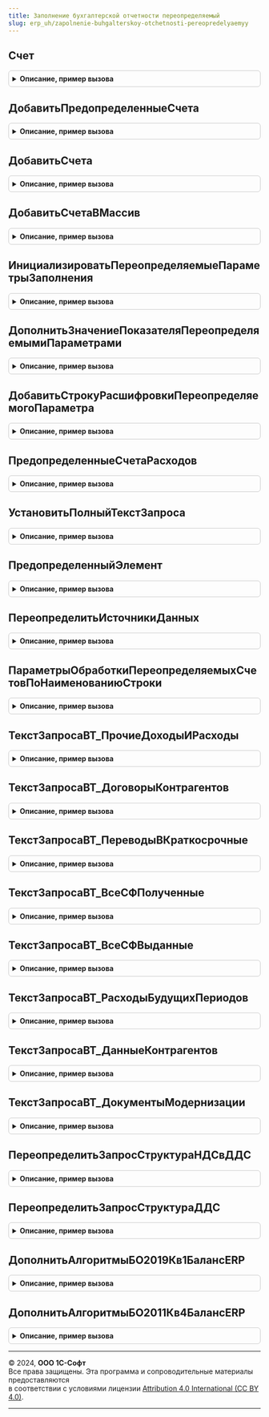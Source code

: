 ```yaml
---
title: Заполнение бухгалтерской отчетности переопределяемый
slug: erp_uh/zapolnenie-buhgalterskoy-otchetnosti-pereopredelyaemyy
---
```



## Счет
<details style="margin: 1em 0; padding: 0.5em; border: 1px solid #ccc; border-radius: 6px;">

<summary style="font-weight: bold; cursor: pointer;">Описание, пример вызова</summary>

```bsl

// Переопределяет идентичную функцию в общем модуле "ЗаполнениеБухгалтерскойОтчетностиИтоги":
//	описывает счета, отсутствующие в ней, однако использующуюся в текущей конфигурации.
//
//	Параметры:
//		УсловныйКодСчета - Строка - код счета, как правило соответствуют коду счета из плана счетов для соответствующего счета.
//
//	Возвращаемое значение:
//		ПланСчетовСсылка.Хозрасчетный - ссылка на счет бухгалтерского учета, соотвутствующий переданному условному коду.
//			В случае отсутствия соответствия - возвращает пустую ссылку.
//
Функция Счет(УсловныйКодСчета) Экспорт
```

Пример вызова
```bsl
Результат = ЗаполнениеБухгалтерскойОтчетностиПереопределяемый.Счет(УсловныйКодСчета) 
```
</details>

## ДобавитьПредопределенныеСчета
<details style="margin: 1em 0; padding: 0.5em; border: 1px solid #ccc; border-radius: 6px;">

<summary style="font-weight: bold; cursor: pointer;">Описание, пример вызова</summary>

```bsl

// Добавляет в таблицу предопределенный счет и его условный код.
//
// Параметры:
//   СчетаСУсловнымиКодами - ТаблицаЗначений
//     * Счет - ПланСчетовСсылка.Хозрасчетный
//     * УсловныйКод - Строка
//
// Пример:
//   НовыйСчет = СчетаСУсловнымиКодами.Добавить();
//   НовыйСчет.УсловныйКод = "83.11";
//   НовыйСчет.Счет = ПланСчетовСсылка.Хозрасчетный.
//
Процедура ДобавитьПредопределенныеСчета(СчетаСУсловнымиКодами) Экспорт
```

Пример вызова
```bsl
ЗаполнениеБухгалтерскойОтчетностиПереопределяемый.ДобавитьПредопределенныеСчета(СчетаСУсловнымиКодами) 
```
</details>

## ДобавитьСчета
<details style="margin: 1em 0; padding: 0.5em; border: 1px solid #ccc; border-radius: 6px;">

<summary style="font-weight: bold; cursor: pointer;">Описание, пример вызова</summary>

```bsl

// Дополняет строку условных кодов счетов счетами, используемыми только в текущей конфигурации по переданным ключам.
//
// Параметры:
//	СчетаСтрокой - Строка - перечисление условных кодов счетов, разделанных запятой (например: "60.01, 60.02");
//	КлючиСчетов - Строка - перечисление ключей счетов (разделенные запятыми), по которым будут добавлены дополнительные счета в первый параметр.
//		(например: "АвансыВыданные, НеотфактурованныеПоставки").
//
Процедура ДобавитьСчета(СчетаСтрокой, КлючиСчетов) Экспорт
```

Пример вызова
```bsl
ЗаполнениеБухгалтерскойОтчетностиПереопределяемый.ДобавитьСчета(СчетаСтрокой, КлючиСчетов) 
```
</details>

## ДобавитьСчетаВМассив
<details style="margin: 1em 0; padding: 0.5em; border: 1px solid #ccc; border-radius: 6px;">

<summary style="font-weight: bold; cursor: pointer;">Описание, пример вызова</summary>

```bsl

// Дополняет строку условных кодов счетов счетами, используемыми только в текущей конфигурации по переданным ключам.
//
// Параметры:
//	МассивСчетов - Массив - массив элементов с типом "ПланСчетов.Хозрасчетный";
//	КлючиСчетов - Строка - перечисление ключей счетов (разделенные запятыми), по которым будут добавлены дополнительные счета в первый параметр.
//		(например: "АвансыВыданные, НеотфактурованныеПоставки").
//
Процедура ДобавитьСчетаВМассив(МассивСчетов, КлючиСчетов) Экспорт
```

Пример вызова
```bsl
ЗаполнениеБухгалтерскойОтчетностиПереопределяемый.ДобавитьСчетаВМассив(МассивСчетов, КлючиСчетов) 
```
</details>

## ИнициализироватьПереопределяемыеПараметрыЗаполнения
<details style="margin: 1em 0; padding: 0.5em; border: 1px solid #ccc; border-radius: 6px;">

<summary style="font-weight: bold; cursor: pointer;">Описание, пример вызова</summary>

```bsl

// Инициализация переопределяемых параметров заполнения, на основании которых будут переопределяться значения показателей и расшифровки отчетов.
//
//	Параметры:
//		КонтекстВыполнения - Структура - структура параметров, использующаяся при составлении бух. отчетности. Обязательно должна содержать следующие свойства:
//			* НачалоПериодаОтчета - Дата - начало периода, по данным которого заполняется отчет;
//			* КонецПериодаОтчета - Дата - конец периода, по данным которого заполняется отчет;
//			* Организация - СправочникСсылка.Организации - организация, по данным которой заполяется отчет;
//			* ТаблицаРасшифровки - ТаблицаЗначений - таблица расшифровки значений.
//		ИмяРаздела - Строка - имя раздела, для которого переопределяются параметры;
//		НомерРаздела - Строка - номер раздела, для которого переопределяются параметры;
//		ЭтоИП - Булево - признак того, что организация, для которой происходит заполнение, является индивидуальным предпринимателем;
//		ДатаКонцаПериодаОтчета - Дата, Неопределено - дата для определения заполнения межотчетного периода.
//	Возвращаемое значение:
//		Структура - структура со следующими свойствами:
//			* Показатели - Соответствие - в данном свойстве хранятся значения переопределяемых показателей отчета;
//			* ОбщиеПараметрыРасшифровки - Структура, использующаяся при получении настройки расшифровки переопределяемых показателей, содержит следующие свойства:
//				** Организация - СправочникСсылка.Организации - организация, по данным которой заполяется отчет;
//				** НачалоПериода - Дата - начало периода, по данным которого заполняется отчет;
//				** КонецПериода - Дата - конец периода, по данным которого заполняется отчет;
//			* ТаблицаРасшифровки - ТаблицаЗначений - получается из параметра "КонтекстВыполнения";
//			* ДанныеДляЗаполнения - Структура - содержит расчитанные данные для заполнения отчета, заполняется из параметра "КонтекстВыполнения";
//			* ИмяРаздела - Строка - параметр "ИмяРаздела";
//			* ПараметрыПереопределенияСчетов - Структура - содержит данные, необходимые для переопределения счетов, содержит следующие свойства:
//				** НачалоПериода - Дата - начало периода, по данным которого заполняется отчет;
//				** КонецПериода - Дата - конец периода, по данным которого заполняется отчет;
//				** НомерРаздела - Строка - параметр "НомерРаздела";
//				** ЗаполнятьМОБ - Булево - параметр необходимости исключения межотчетного периода;
//				** ЭтоИП - Булево - параметр "ЭтоИП".
//
Функция ИнициализироватьПереопределяемыеПараметрыЗаполнения(КонтекстВыполнения, ИмяРаздела, НомерРаздела, ЭтоИП = Неопределено, ДатаКонцаПериодаОтчета = Неопределено) Экспорт
```

Пример вызова
```bsl
Результат = ЗаполнениеБухгалтерскойОтчетностиПереопределяемый.ИнициализироватьПереопределяемыеПараметрыЗаполнения(КонтекстВыполнения, ИмяРаздела, НомерРаздела, ЭтоИП, ДатаКонцаПериодаОтчета);
```
</details>

## ДополнитьЗначениеПоказателяПереопределяемымиПараметрами
<details style="margin: 1em 0; padding: 0.5em; border: 1px solid #ccc; border-radius: 6px;">

<summary style="font-weight: bold; cursor: pointer;">Описание, пример вызова</summary>

```bsl

// Дополняет значение показателя отчета переопределяемыми параметрами: когда значение показателя необходимо дополнить данными счетов, используемых только в текущей конфигурации.
//	На основании параметра "НаименованиеСтроки" и свойства "ПараметрыПереопределенияСчетов" параметра "ПараметрыЗаполнения" определяются какими значениями будет дополняться,
//	и если значение ранее еще не было подсчитано оно расчитывается, после чего значение показателя дополняется полученным значением.
//
//	Параметры:
//		ПараметрыЗаполнения - Структура - см. метод "ИнициализироватьПереопределяемыеПараметрыЗаполнения";
//		ЗначениеПоказателя - Число - значение, которое будет дополнено переопределяемыми знвачениями;
//		НаименованиеСтроки - Строка - строка, для которой заполняется значение показателя, на основании переданного значения определяется
//			какими переопределяемыми параметрами будет дополняться значение показателя.
//
Процедура ДополнитьЗначениеПоказателяПереопределяемымиПараметрами(ПараметрыЗаполнения, ЗначениеПоказателя, НаименованиеСтроки) Экспорт
```

Пример вызова
```bsl
ЗаполнениеБухгалтерскойОтчетностиПереопределяемый.ДополнитьЗначениеПоказателяПереопределяемымиПараметрами(ПараметрыЗаполнения, ЗначениеПоказателя, НаименованиеСтроки) 
```
</details>

## ДобавитьСтрокуРасшифровкиПереопределяемогоПараметра
<details style="margin: 1em 0; padding: 0.5em; border: 1px solid #ccc; border-radius: 6px;">

<summary style="font-weight: bold; cursor: pointer;">Описание, пример вызова</summary>

```bsl

// Добавляет строку расшифровки переопределяемого параметра. Вызывает для каждого переопредяемого значения метод "ДобавитьСтрокуРасшифровки"
//	общего модуля "ЗаполнениеРасшифровкаРегламентированнойОтчетности", перед этим получая все необходимые данные для переопределяемого значения.
//
//	Параметры:
//		ПараметрыЗаполнения - Структура - см. метод "ИнициализироватьПереопределяемыеПараметрыЗаполнения";
//		НаименованиеСтроки - Строка - строка, для которой заполняется значение показателя, на основании переданного значения определяется
//			какими переопределяемыми параметрами будет дополняться значение показателя;
//		ИмяОбластиПоказателя - Строка - имя параметра в макете, по которому будет заполняться расшифровка;
//		НаименованиеПоказателя - Строка - если требуется переопределить наименование.
//
Процедура ДобавитьСтрокуРасшифровкиПереопределяемогоПараметра(ПараметрыЗаполнения, НаименованиеСтроки, ИмяОбластиПоказателя, НаименованиеПоказателя = "") Экспорт
```

Пример вызова
```bsl
ЗаполнениеБухгалтерскойОтчетностиПереопределяемый.ДобавитьСтрокуРасшифровкиПереопределяемогоПараметра(ПараметрыЗаполнения, НаименованиеСтроки, ИмяОбластиПоказателя, НаименованиеПоказателя);
```
</details>

## ПредопределенныеСчетаРасходов
<details style="margin: 1em 0; padding: 0.5em; border: 1px solid #ccc; border-radius: 6px;">

<summary style="font-weight: bold; cursor: pointer;">Описание, пример вызова</summary>

```bsl

// Возвращает счета расходов, используемые в текущей конфигурации.
//
// Возвращаемое значение:
//  Массив из ПланСчетовСсылка.Хозрасчетный - предопределенные значения счетов расходов
Функция ПредопределенныеСчетаРасходов() Экспорт
```

Пример вызова
```bsl
Результат = ЗаполнениеБухгалтерскойОтчетностиПереопределяемый.ПредопределенныеСчетаРасходов() 
```
</details>

## УстановитьПолныйТекстЗапроса
<details style="margin: 1em 0; padding: 0.5em; border: 1px solid #ccc; border-radius: 6px;">

<summary style="font-weight: bold; cursor: pointer;">Описание, пример вызова</summary>

```bsl

// Переопределяет текст запроса с учетом особенностей текущей конфигурации.
//
//	Параметры:
//		ИсходныйЗапрос - Запрос;
//
Процедура УстановитьПолныйТекстЗапроса(ИсходныйЗапрос) Экспорт
```

Пример вызова
```bsl
ЗаполнениеБухгалтерскойОтчетностиПереопределяемый.УстановитьПолныйТекстЗапроса(ИсходныйЗапрос) 
```
</details>

## ПредопределенныйЭлемент
<details style="margin: 1em 0; padding: 0.5em; border: 1px solid #ccc; border-radius: 6px;">

<summary style="font-weight: bold; cursor: pointer;">Описание, пример вызова</summary>

```bsl

// Получение предопределенного элемента. Требует переопределения, так как некоторые предопределенные элементы могут быть недоступны в текущей конфигурации.
//
// Параметры:
//  ИмяПредопределенногоЭлемента - Строка - Имя предопределенного элемента, используемое в функции ОбщегоНазначенияКлиентСервер.ПредопределенныйЭлемент().
//
// Возвращаемое значение:
//  ЛюбаяСсылка, Массив из ПланВидовХарактеристикСсылка, Булево - Любые значения предопределенных элементов.
//
Функция ПредопределенныйЭлемент(ИмяПредопределенногоЭлемента) Экспорт
```

Пример вызова
```bsl
Результат = ЗаполнениеБухгалтерскойОтчетностиПереопределяемый.ПредопределенныйЭлемент(ИмяПредопределенногоЭлемента) 
```
</details>

## ПереопределитьИсточникиДанных
<details style="margin: 1em 0; padding: 0.5em; border: 1px solid #ccc; border-radius: 6px;">

<summary style="font-weight: bold; cursor: pointer;">Описание, пример вызова</summary>

```bsl

Процедура ПереопределитьИсточникиДанных(ТекстЗапроса) Экспорт
```

Пример вызова
```bsl
ЗаполнениеБухгалтерскойОтчетностиПереопределяемый.ПереопределитьИсточникиДанных(ТекстЗапроса));
```
</details>

## ПараметрыОбработкиПереопределяемыхСчетовПоНаименованиюСтроки
<details style="margin: 1em 0; padding: 0.5em; border: 1px solid #ccc; border-radius: 6px;">

<summary style="font-weight: bold; cursor: pointer;">Описание, пример вызова</summary>

```bsl

Функция ПараметрыОбработкиПереопределяемыхСчетовПоНаименованиюСтроки(НаименованиеСтроки, Параметры) Экспорт
```

Пример вызова
```bsl
Результат = ЗаполнениеБухгалтерскойОтчетностиПереопределяемый.ПараметрыОбработкиПереопределяемыхСчетовПоНаименованиюСтроки(НаименованиеСтроки, Параметры));
```
</details>

## ТекстЗапросаВТ_ПрочиеДоходыИРасходы
<details style="margin: 1em 0; padding: 0.5em; border: 1px solid #ccc; border-radius: 6px;">

<summary style="font-weight: bold; cursor: pointer;">Описание, пример вызова</summary>

```bsl

Функция ТекстЗапросаВТ_ПрочиеДоходыИРасходы() Экспорт
```

Пример вызова
```bsl
Результат = ЗаполнениеБухгалтерскойОтчетностиПереопределяемый.ТекстЗапросаВТ_ПрочиеДоходыИРасходы());
```
</details>

## ТекстЗапросаВТ_ДоговорыКонтрагентов
<details style="margin: 1em 0; padding: 0.5em; border: 1px solid #ccc; border-radius: 6px;">

<summary style="font-weight: bold; cursor: pointer;">Описание, пример вызова</summary>

```bsl

Функция ТекстЗапросаВТ_ДоговорыКонтрагентов() Экспорт
```

Пример вызова
```bsl
Результат = ЗаполнениеБухгалтерскойОтчетностиПереопределяемый.ТекстЗапросаВТ_ДоговорыКонтрагентов());
```
</details>

## ТекстЗапросаВТ_ПереводыВКраткосрочные
<details style="margin: 1em 0; padding: 0.5em; border: 1px solid #ccc; border-radius: 6px;">

<summary style="font-weight: bold; cursor: pointer;">Описание, пример вызова</summary>

```bsl

Функция ТекстЗапросаВТ_ПереводыВКраткосрочные() Экспорт
```

Пример вызова
```bsl
Результат = ЗаполнениеБухгалтерскойОтчетностиПереопределяемый.ТекстЗапросаВТ_ПереводыВКраткосрочные());
```
</details>

## ТекстЗапросаВТ_ВсеСФПолученные
<details style="margin: 1em 0; padding: 0.5em; border: 1px solid #ccc; border-radius: 6px;">

<summary style="font-weight: bold; cursor: pointer;">Описание, пример вызова</summary>

```bsl

Функция ТекстЗапросаВТ_ВсеСФПолученные(ИсходныйЗапрос) Экспорт
```

Пример вызова
```bsl
Результат = ЗаполнениеБухгалтерскойОтчетностиПереопределяемый.ТекстЗапросаВТ_ВсеСФПолученные(ИсходныйЗапрос));
```
</details>

## ТекстЗапросаВТ_ВсеСФВыданные
<details style="margin: 1em 0; padding: 0.5em; border: 1px solid #ccc; border-radius: 6px;">

<summary style="font-weight: bold; cursor: pointer;">Описание, пример вызова</summary>

```bsl

Функция ТекстЗапросаВТ_ВсеСФВыданные(ИсходныйЗапрос) Экспорт
```

Пример вызова
```bsl
Результат = ЗаполнениеБухгалтерскойОтчетностиПереопределяемый.ТекстЗапросаВТ_ВсеСФВыданные(ИсходныйЗапрос));
```
</details>

## ТекстЗапросаВТ_РасходыБудущихПериодов
<details style="margin: 1em 0; padding: 0.5em; border: 1px solid #ccc; border-radius: 6px;">

<summary style="font-weight: bold; cursor: pointer;">Описание, пример вызова</summary>

```bsl

Функция ТекстЗапросаВТ_РасходыБудущихПериодов() Экспорт
```

Пример вызова
```bsl
Результат = ЗаполнениеБухгалтерскойОтчетностиПереопределяемый.ТекстЗапросаВТ_РасходыБудущихПериодов() 
```
</details>

## ТекстЗапросаВТ_ДанныеКонтрагентов
<details style="margin: 1em 0; padding: 0.5em; border: 1px solid #ccc; border-radius: 6px;">

<summary style="font-weight: bold; cursor: pointer;">Описание, пример вызова</summary>

```bsl

Функция ТекстЗапросаВТ_ДанныеКонтрагентов() Экспорт
```

Пример вызова
```bsl
Результат = ЗаполнениеБухгалтерскойОтчетностиПереопределяемый.ТекстЗапросаВТ_ДанныеКонтрагентов());
```
</details>

## ТекстЗапросаВТ_ДокументыМодернизации
<details style="margin: 1em 0; padding: 0.5em; border: 1px solid #ccc; border-radius: 6px;">

<summary style="font-weight: bold; cursor: pointer;">Описание, пример вызова</summary>

```bsl

Функция ТекстЗапросаВТ_ДокументыМодернизации() Экспорт
```

Пример вызова
```bsl
Результат = ЗаполнениеБухгалтерскойОтчетностиПереопределяемый.ТекстЗапросаВТ_ДокументыМодернизации());
```
</details>

## ПереопределитьЗапросСтруктураНДСвДДС
<details style="margin: 1em 0; padding: 0.5em; border: 1px solid #ccc; border-radius: 6px;">

<summary style="font-weight: bold; cursor: pointer;">Описание, пример вызова</summary>

```bsl

Процедура ПереопределитьЗапросСтруктураНДСвДДС(Запрос) Экспорт
```

Пример вызова
```bsl
ЗаполнениеБухгалтерскойОтчетностиПереопределяемый.ПереопределитьЗапросСтруктураНДСвДДС(Запрос) 
```
</details>

## ПереопределитьЗапросСтруктураДДС
<details style="margin: 1em 0; padding: 0.5em; border: 1px solid #ccc; border-radius: 6px;">

<summary style="font-weight: bold; cursor: pointer;">Описание, пример вызова</summary>

```bsl

Процедура ПереопределитьЗапросСтруктураДДС(Запрос) Экспорт
```

Пример вызова
```bsl
ЗаполнениеБухгалтерскойОтчетностиПереопределяемый.ПереопределитьЗапросСтруктураДДС(Запрос) 
```
</details>

## ДополнитьАлгоритмыБО2019Кв1БалансERP
<details style="margin: 1em 0; padding: 0.5em; border: 1px solid #ccc; border-radius: 6px;">

<summary style="font-weight: bold; cursor: pointer;">Описание, пример вызова</summary>

```bsl

Процедура ДополнитьАлгоритмыБО2019Кв1БалансERP(Алгоритмы, ПараметрыЗаполнения) Экспорт
```

Пример вызова
```bsl
ЗаполнениеБухгалтерскойОтчетностиПереопределяемый.ДополнитьАлгоритмыБО2019Кв1БалансERP(Алгоритмы, ПараметрыЗаполнения));
```
</details>

## ДополнитьАлгоритмыБО2011Кв4БалансERP
<details style="margin: 1em 0; padding: 0.5em; border: 1px solid #ccc; border-radius: 6px;">

<summary style="font-weight: bold; cursor: pointer;">Описание, пример вызова</summary>

```bsl

Процедура ДополнитьАлгоритмыБО2011Кв4БалансERP(ПроцессорПоказателя, НаименованиеСтроки, Раздел) Экспорт
```

Пример вызова
```bsl
ЗаполнениеБухгалтерскойОтчетностиПереопределяемый.ДополнитьАлгоритмыБО2011Кв4БалансERP(ПроцессорПоказателя, НаименованиеСтроки, Раздел));
```
</details>

---

© 2024, **ООО 1С-Софт**  
Все права защищены. Эта программа и сопроводительные материалы предоставляются  
в соответствии с условиями лицензии [Attribution 4.0 International (CC BY 4.0)](https://creativecommons.org/licenses/by/4.0/legalcode).

---
